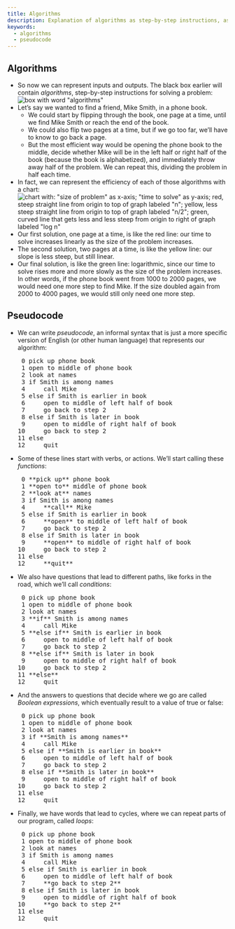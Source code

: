 ```yaml
---
title: Algorithms
description: Explanation of algorithms as step-by-step instructions, as well as pseudocode.
keywords:
  - algorithms
  - pseudocode
---
```


## Algorithms

*   So now we can represent inputs and outputs. The black box earlier will contain _algorithms_, step-by-step instructions for solving a problem:  
    ![box with word "algorithms"](/college/2018/fall/weeks/0/notes/algorithms.png)
*   Let’s say we wanted to find a friend, Mike Smith, in a phone book.
    *   We could start by flipping through the book, one page at a time, until we find Mike Smith or reach the end of the book.
    *   We could also flip two pages at a time, but if we go too far, we’ll have to know to go back a page.
    *   But the most efficient way would be opening the phone book to the middle, decide whether Mike will be in the left half or right half of the book (because the book is alphabetized), and immediately throw away half of the problem. We can repeat this, dividing the problem in half each time.
*   In fact, we can represent the efficiency of each of those algorithms with a chart:  
    ![chart with: "size of problem" as x-axis; "time to solve" as y-axis; red, steep straight line from origin to top of graph labeled "n"; yellow, less steep straight line from origin to top of graph labeled "n/2"; green, curved line that gets less and less steep from origin to right of graph labeled "log n"](/college/2018/fall/weeks/0/notes/running_time.png)
*   Our first solution, one page at a time, is like the red line: our time to solve increases linearly as the size of the problem increases.
*   The second solution, two pages at a time, is like the yellow line: our slope is less steep, but still linear.
*   Our final solution, is like the green line: logarithmic, since our time to solve rises more and more slowly as the size of the problem increases. In other words, if the phone book went from 1000 to 2000 pages, we would need one more step to find Mike. If the size doubled again from 2000 to 4000 pages, we would still only need one more step.

## Pseudocode

*   We can write _pseudocode_, an informal syntax that is just a more specific version of English (or other human language) that represents our algorithm:

    <pre> 0 pick up phone book
     1 open to middle of phone book
     2 look at names
     3 if Smith is among names
     4     call Mike
     5 else if Smith is earlier in book
     6     open to middle of left half of book
     7     go back to step 2
     8 else if Smith is later in book
     9     open to middle of right half of book
    10     go back to step 2
    11 else
    12     quit
    </pre>

*   Some of these lines start with verbs, or actions. We’ll start calling these _functions_:

    <pre> 0 **pick up** phone book
     1 **open to** middle of phone book
     2 **look at** names
     3 if Smith is among names
     4     **call** Mike
     5 else if Smith is earlier in book
     6     **open** to middle of left half of book
     7     go back to step 2
     8 else if Smith is later in book
     9     **open** to middle of right half of book
    10     go back to step 2
    11 else
    12     **quit**
    </pre>

*   We also have questions that lead to different paths, like forks in the road, which we’ll call _conditions_:

    <pre> 0 pick up phone book
     1 open to middle of phone book
     2 look at names
     3 **if** Smith is among names
     4     call Mike
     5 **else if** Smith is earlier in book
     6     open to middle of left half of book
     7     go back to step 2
     8 **else if** Smith is later in book
     9     open to middle of right half of book
    10     go back to step 2
    11 **else**
    12     quit
    </pre>

*   And the answers to questions that decide where we go are called _Boolean expressions_, which eventually result to a value of true or false:

    <pre> 0 pick up phone book
     1 open to middle of phone book
     2 look at names
     3 if **Smith is among names**
     4     call Mike
     5 else if **Smith is earlier in book**
     6     open to middle of left half of book
     7     go back to step 2
     8 else if **Smith is later in book**
     9     open to middle of right half of book
    10     go back to step 2
    11 else
    12     quit
    </pre>

*   Finally, we have words that lead to cycles, where we can repeat parts of our program, called _loops_:

    <pre> 0 pick up phone book
     1 open to middle of phone book
     2 look at names
     3 if Smith is among names
     4     call Mike
     5 else if Smith is earlier in book
     6     open to middle of left half of book
     7     **go back to step 2**
     8 else if Smith is later in book
     9     open to middle of right half of book
    10     **go back to step 2**
    11 else
    12     quit
    </pre>
